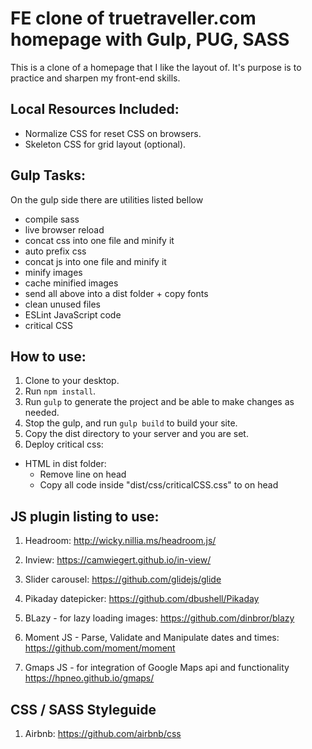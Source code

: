 # FE clone of truetraveller.com homepage with Gulp, PUG, SASS

This is a clone of a homepage that I like the layout of. It's purpose is to practice and sharpen my front-end skills.

## Local Resources Included:

- Normalize CSS for reset CSS on browsers.
- Skeleton CSS for grid layout (optional).

## Gulp Tasks:

On the gulp side there are utilities listed bellow

- compile sass
- live browser reload
- concat css into one file and minify it
- auto prefix css
- concat js into one file and minify it
- minify images
- cache minified images
- send all above into a dist folder + copy fonts
- clean unused files
- ESLint JavaScript code
- critical CSS

## How to use:

1. Clone to your desktop.
2. Run `npm install`.
3. Run `gulp` to generate the project and be able to make changes as needed.
4. Stop the gulp, and run `gulp build` to build your site.
5. Copy the dist directory to your server and you are set.
6. Deploy critical css:
- HTML in dist folder:
  + Remove line <link rel="stylesheet" type="text/css" href="css/criticalCSS.css"> on head
  + Copy all code inside "dist/css/criticalCSS.css" to <style></style> on head

## JS plugin listing to use:

1. Headroom:
http://wicky.nillia.ms/headroom.js/

2. Inview:
https://camwiegert.github.io/in-view/

3. Slider carousel:
https://github.com/glidejs/glide

4. Pikaday datepicker:
https://github.com/dbushell/Pikaday

5. BLazy - for lazy loading images:
https://github.com/dinbror/blazy

6. Moment JS - Parse, Validate and Manipulate dates and times:
https://github.com/moment/moment

7. Gmaps JS - for integration of Google Maps api and functionality
https://hpneo.github.io/gmaps/

## CSS / SASS Styleguide

1. Airbnb:
https://github.com/airbnb/css

